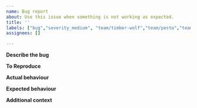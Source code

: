 ```yaml
---
name: Bug report
about: Use this issue when something is not working as expected.
title: ''
labels: ["bug","severity_medium", "team/timber-wolf","team/pesto","team/wild-watermelon","team/tangerine"]
assignees: []

---
```

**Describe the bug**
<!-- A clear and concise description of what the bug is. -->


**To Reproduce**
<!-- Steps to reproduce the behaviour. -->


**Actual behaviour**
<!-- A clear and concise description of the resulting behaviour. -->


**Expected behaviour**
<!-- A clear and concise description of what you expected to happen. -->


**Additional context**
<!-- Add any other context about the problem here. For example whether it was found in a release or during testing.-->

